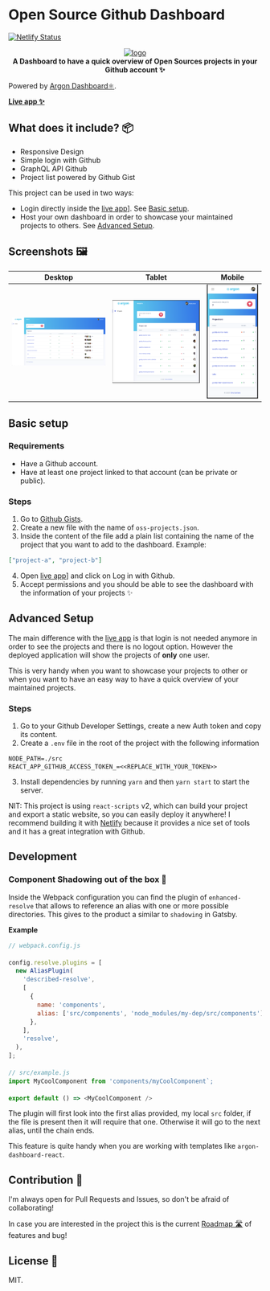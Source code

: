# Open Source Github Dashboard

[![Netlify Status](https://api.netlify.com/api/v1/badges/b096e537-bb92-4582-9c48-c55a59860024/deploy-status)](https://app.netlify.com/sites/oss-dashboard/deploys)

<div align="center">
  <a href="https://react-hotkey-tooltip.netlify.com/#/">
    <img alt="logo" src="./doc/logo.png" height="150px" />
  </a>
</div>

<div align="center">
  <strong>A Dashboard to have a quick overview of Open Sources projects in your Github account ✨</strong>
</div>

Powered by [Argon Dashboard⚛️](https://github.com/creativetimofficial/argon-dashboard-react).

**[Live app ✨][app-link]**

## What does it include? 📦

- Responsive Design
- Simple login with Github
- GraphQL API Github
- Project list powered by Github Gist

This project can be used in two ways:

- Login directly inside the [live app][app-link]]. See [Basic setup](#basic-setup).
- Host your own dashboard in order to showcase your maintained projects to others. See [Advanced Setup](#advanced-setup).

## Screenshots 🖼

| Desktop                        | Tablet                       | Mobile                       |
| ------------------------------ | ---------------------------- | ---------------------------- |
| ![Desktop](./docs/desktop.png) | ![Tablet](./docs/tablet.png) | ![Mobile](./docs/mobile.png) |

##

## Basic setup

### Requirements

- Have a Github account.
- Have at least one project linked to that account (can be private or public).

### Steps

1. Go to [Github Gists](https://gist.github.com/).
2. Create a new file with the name of `oss-projects.json`.
3. Inside the content of the file add a plain list containing the name of the project that you want to add to the dashboard. Example:

```json
["project-a", "project-b"]
```

4. Open [live app][app-link]] and click on Log in with Github.
5. Accept permissions and you should be able to see the dashboard with the information of your projects ✨

## Advanced Setup

The main difference with the [live app][app-link] is that login is not needed anymore in order to see the projects and there is no logout option. However the deployed application will show the projects of **only** one user.

This is very handy when you want to showcase your projects to other or when you want to have an easy way to have a quick overview of your maintained projects.

### Steps

1. Go to your Github Developer Settings, create a new Auth token and copy its content.
2. Create a `.env` file in the root of the project with the following information

```text
NODE_PATH=./src
REACT_APP_GITHUB_ACCESS_TOKEN_=<<REPLACE_WITH_YOUR_TOKEN>>
```

3. Install dependencies by running `yarn` and then `yarn start` to start the server.

NIT: This project is using `react-scripts` v2, which can build your project and export a static website, so you can easily deploy it anywhere! I recommend building it with [Netlify](http://netlify.com/) because it provides a nice set of tools and it has a great integration with Github.

## Development

### Component Shadowing out of the box 🤯

Inside the Webpack configuration you can find the plugin of `enhanced-resolve` that allows to reference an alias with one or more possible directories. This gives to the product a similar to `shadowing` in Gatsby.

**Example**

```javascript
// webpack.config.js

config.resolve.plugins = [
  new AliasPlugin(
    'described-resolve',
    [
      {
        name: 'components',
        alias: ['src/components', 'node_modules/my-dep/src/components'],
      },
    ],
    'resolve',
  ),
];

// src/example.js
import MyCoolComponent from 'components/myCoolComponent`;

export default () => <MyCoolComponent />
```

The plugin will first look into the first alias provided, my local `src` folder, if the file is present then it will require that one. Otherwise it will go to the next alias, until the chain ends.

This feature is quite handy when you are working with templates like `argon-dashboard-react`.

## Contribution 💪

I'm always open for Pull Requests and Issues, so don't be afraid of collaborating!

In case you are interested in the project this is the current [Roadmap 🛣](./ROADMAP.md) of features and bug!

## License 📝

MIT.

[app-link]: https://oss-dashboard.netlify.com
